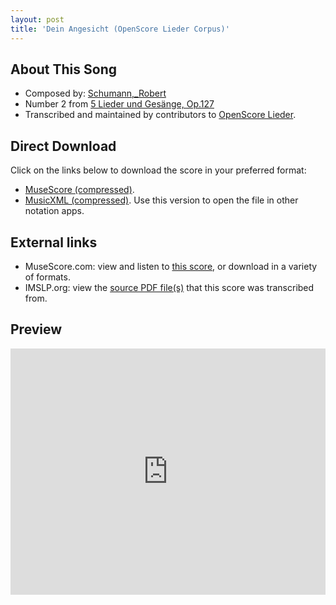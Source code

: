 ```yaml
---
layout: post
title: 'Dein Angesicht (OpenScore Lieder Corpus)'
---
```


## About This Song

- Composed by: [Schumann,_Robert](https://fourscoreandmore.org/openscore/lieder/Schumann,_Robert)
- Number 2 from [5 Lieder und Gesänge, Op.127](https://fourscoreandmore.org/openscore/lieder/Schumann,_Robert/5_Lieder_und_Gesänge,_Op.127)
- Transcribed and maintained by contributors to [OpenScore Lieder].

[OpenScore Lieder]: https://musescore.com/openscore-lieder-corpus

## Direct Download

Click on the links below to download the score in your preferred format:
- [MuseScore (compressed)](https://github.com/openscore/lieder/blob/main/scores/Schumann,_Robert/5_Lieder_und_Gesänge,_Op.127/2_Dein_Angesicht/lc6834542.mscz?raw=true).
- [MusicXML (compressed)](https://github.com/openscore/lieder/blob/main/scores/Schumann,_Robert/5_Lieder_und_Gesänge,_Op.127/2_Dein_Angesicht/lc6834542.mxl?raw=true). Use this version to open the file in other notation apps.

## External links

- MuseScore.com: view and listen to [this score][MuseScore], or download in a variety of formats.
- IMSLP.org: view the [source PDF file(s)][IMSLP] that this score was transcribed from.

[MuseScore]: https://musescore.com/score/6834542
[IMSLP]: https://imslp.org/wiki/Special:ReverseLookup/271937

## Preview

<iframe width="100%" height="394" src="https://musescore.com/openscore-lieder-corpus/scores/6834542/embed" frameborder="0" allowfullscreen allow="autoplay; fullscreen"></iframe>
